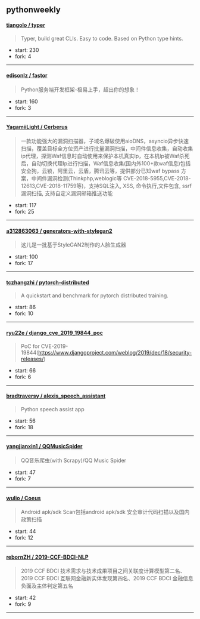 ## pythonweekly

#### [tiangolo / typer](https://github.com/tiangolo/typer)

> Typer, build great CLIs. Easy to code. Based on Python type hints.

+ start: 230
+ fork: 4

----


#### [edisonlz / fastor](https://github.com/edisonlz/fastor)

> Python服务端开发框架-极易上手，超出你的想象！

+ start: 160
+ fork: 3

----


#### [YagamiiLight / Cerberus](https://github.com/YagamiiLight/Cerberus)

> 一款功能强大的漏洞扫描器，子域名爆破使用aioDNS，asyncio异步快速扫描，覆盖目标全方位资产进行批量漏洞扫描，中间件信息收集，自动收集ip代理，探测Waf信息时自动使用来保护本机真实Ip，在本机Ip被Waf杀死后，自动切换代理Ip进行扫描，Waf信息收集(国内外100+款waf信息)包括安全狗，云锁，阿里云，云盾，腾讯云等，提供部分已知waf bypass 方案，中间件漏洞检测(Thinkphp,weblogic等 CVE-2018-5955,CVE-2018-12613,CVE-2018-11759等)，支持SQL注入, XSS, 命令执行,文件包含, ssrf 漏洞扫描, 支持自定义漏洞邮箱推送功能

+ start: 117
+ fork: 25

----


#### [a312863063 / generators-with-stylegan2](https://github.com/a312863063/generators-with-stylegan2)

> 这儿是一批基于StyleGAN2制作的人脸生成器

+ start: 100
+ fork: 17

----


#### [tczhangzhi / pytorch-distributed](https://github.com/tczhangzhi/pytorch-distributed)

> A quickstart and benchmark for pytorch distributed training.

+ start: 86
+ fork: 10

----


#### [ryu22e / django_cve_2019_19844_poc](https://github.com/ryu22e/django_cve_2019_19844_poc)

> PoC for CVE-2019-19844(https://www.djangoproject.com/weblog/2019/dec/18/security-releases/)

+ start: 66
+ fork: 6

----


#### [bradtraversy / alexis_speech_assistant](https://github.com/bradtraversy/alexis_speech_assistant)

> Python speech assist app

+ start: 56
+ fork: 18

----


#### [yangjianxin1 / QQMusicSpider](https://github.com/yangjianxin1/QQMusicSpider)

> QQ音乐爬虫(with Scrapy)/QQ Music Spider

+ start: 47
+ fork: 7

----


#### [wulio / Coeus](https://github.com/wulio/Coeus)

> Android apk/sdk Scan包括android apk/sdk 安全审计代码扫描以及国内政策扫描

+ start: 44
+ fork: 12

----


#### [rebornZH / 2019-CCF-BDCI-NLP](https://github.com/rebornZH/2019-CCF-BDCI-NLP)

> 2019 CCF BDCI 技术需求与技术成果项目之间关联度计算模型第二名、2019 CCF BDCI 互联网金融新实体发现第四名、2019 CCF BDCI 金融信息负面及主体判定第五名

+ start: 42
+ fork: 9

----


